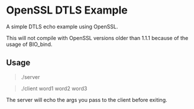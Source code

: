 # OpenSSL DTLS Example

A simple DTLS echo example using OpenSSL.

This will not compile with OpenSSL versions older than 1.1.1 because of the usage of BIO_bind.

## Usage

> ./server

> ./client word1 word2 word3

The server will echo the args you pass to the client before exiting.